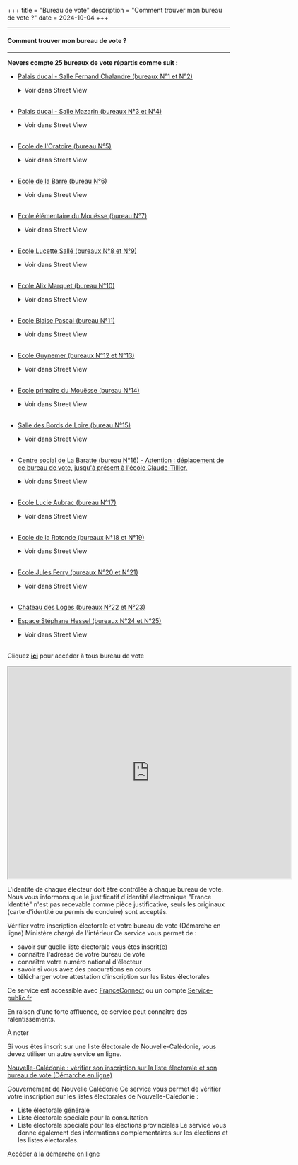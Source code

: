 +++
title = "Bureau de vote"
description = "Comment trouver mon bureau de vote ?"
date = 2024-10-04
+++
-- --

#### Comment trouver mon bureau de vote ?

-- --

**Nevers compte 25 bureaux de vote répartis comme suit :**

- [Palais ducal - Salle Fernand Chalandre (bureaux N°1 et N°2)](https://maps.app.goo.gl/9ea7Rz1hL8vavVNk9)
    <details>
    <summary>Voir dans Street View</summary>
    <iframe src="https://www.google.com/maps/embed?pb=!4v1728377155521!6m8!1m7!1sgy52LMkzlfs6UEX_E0SPqA!2m2!1d46.98773325128888!2d3.158900049626267!3f339.3804840664259!4f0.08391371112836055!5f1.1924812503605782" width="450" height="300" style="border:0;" allowfullscreen="" loading="lazy" referrerpolicy="no-referrer-when-downgrade"></iframe>
    </details><br>

- [Palais ducal - Salle Mazarin (bureaux N°3 et N°4)](https://maps.app.goo.gl/9ea7Rz1hL8vavVNk9)
    <details>
    <summary>Voir dans Street View</summary>
    <iframe src="https://www.google.com/maps/embed?pb=!4v1728377155521!6m8!1m7!1sgy52LMkzlfs6UEX_E0SPqA!2m2!1d46.98773325128888!2d3.158900049626267!3f339.3804840664259!4f0.08391371112836055!5f1.1924812503605782" width="450" height="300" style="border:0;" allowfullscreen="" loading="lazy" referrerpolicy="no-referrer-when-downgrade"></iframe>
    </details><br>

- [Ecole de l'Oratoire (bureau N°5)](https://www.google.com/maps?cid=5900549364921381181)
    <details>
    <summary>Voir dans Street View</summary>
    <iframe src="https://www.google.com/maps/embed?pb=!4v1728379543315!6m8!1m7!1slKXhfq1ZrWeREgo3HJfYnQ!2m2!1d46.98758929750874!2d3.160120347916781!3f187.56770860523133!4f7.441537350591531!5f0.4000000000000002" width="600" height="450" style="border:0;" allowfullscreen="" loading="lazy" referrerpolicy="no-referrer-when-downgrade"></iframe>
    </details><br>

- [Ecole de la Barre (bureau N°6)](https://www.google.com/maps?cid=8526963995782554458)
    <details>
    <summary>Voir dans Street View</summary>
    <iframe src="https://www.google.com/maps/embed?pb=!4v1728379664223!6m8!1m7!1sfcLODZNs3s8NkKf_BsY3ng!2m2!1d46.99326544794373!2d3.16669670675162!3f214.9932285859102!4f-10.236183277712172!5f0.7820865974627469" width="600" height="450" style="border:0;" allowfullscreen="" loading="lazy" referrerpolicy="no-referrer-when-downgrade"></iframe>
    </details><br>

- [Ecole élémentaire du Mouësse (bureau N°7)](https://www.google.com/maps?cid=14112143054501150469)
    <details>
    <summary>Voir dans Street View</summary>
    <iframe src="https://www.google.com/maps/embed?pb=!4v1728379767661!6m8!1m7!1sJLTSXUK_80qil5k1PqZZpQ!2m2!1d46.98823121412338!2d3.174916699776939!3f275.0370710027179!4f-4.091914301639832!5f0.40145265277953096" width="600" height="450" style="border:0;" allowfullscreen="" loading="lazy" referrerpolicy="no-referrer-when-downgrade"></iframe>
    </details><br>

- [Ecole Lucette Sallé (bureaux N°8 et N°9)](https://www.google.com/maps?cid=6644164244162569628)
    <details>
    <summary>Voir dans Street View</summary>
    <iframe src="https://www.google.com/maps/embed?pb=!4v1728379841647!6m8!1m7!1sJAH56DE5YIRKTCtss0jD9w!2m2!1d46.99548927735914!2d3.155858994872419!3f295.2897698097254!4f1.0705109838506814!5f0.7820865974627469" width="600" height="450" style="border:0;" allowfullscreen="" loading="lazy" referrerpolicy="no-referrer-when-downgrade"></iframe>
    </details><br>

- [Ecole Alix Marquet (bureau N°10)](https://www.google.com/maps?cid=12608324933365365905)
    <details>
    <summary>Voir dans Street View</summary>
    <iframe src="https://www.google.com/maps/embed?pb=!4v1728379893511!6m8!1m7!1s7cY-dLv3rt3tPt8gGxUchw!2m2!1d47.00319517590182!2d3.150322237895133!3f29.621277631268985!4f-2.7377684792421064!5f0.7820865974627469" width="600" height="450" style="border:0;" allowfullscreen="" loading="lazy" referrerpolicy="no-referrer-when-downgrade"></iframe>
    </details><br>

- [Ecole Blaise Pascal (bureau N°11)](https://www.google.com/maps?cid=687792264438732976)
    <details>
    <summary>Voir dans Street View</summary>
   <iframe src="https://www.google.com/maps/embed?pb=!4v1728379955208!6m8!1m7!1skYXdsWsd0h_I3wo2aZxyZA!2m2!1d46.99893643777651!2d3.160045476652754!3f20.121230614237!4f-0.3954445866354348!5f0.4000000000000002" width="600" height="450" style="border:0;" allowfullscreen="" loading="lazy" referrerpolicy="no-referrer-when-downgrade"></iframe>
    </details><br>

- [Ecole Guynemer (bureaux N°12 et N°13)](https://www.google.com/maps?cid=8902380687520596842)
    <details>
    <summary>Voir dans Street View</summary>
    <iframe src="https://www.google.com/maps/embed?pb=!4v1728380205044!6m8!1m7!1sqTkpP6q8DZGHKCDTn1vomw!2m2!1d47.00114533158438!2d3.162214794718441!3f5.122320212267963!4f-4.187179050677315!5f0.5416972849989472" width="600" height="450" style="border:0;" allowfullscreen="" loading="lazy" referrerpolicy="no-referrer-when-downgrade"></iframe>
    </details><br>

- [Ecole primaire du Mouësse (bureau N°14)](https://www.google.com/maps?cid=14112143054501150469)
    <details>
    <summary>Voir dans Street View</summary>
    <iframe src="https://www.google.com/maps/embed?pb=!4v1728380271048!6m8!1m7!1sJLTSXUK_80qil5k1PqZZpQ!2m2!1d46.98823121412338!2d3.174916699776939!3f278.0571823075053!4f-3.2876644766654834!5f0.4000000000000002" width="600" height="450" style="border:0;" allowfullscreen="" loading="lazy" referrerpolicy="no-referrer-when-downgrade"></iframe>
    </details><br>

- [Salle des Bords de Loire (bureau N°15)](https://www.google.com/maps?cid=14778878091029007172)
    <details>
    <summary>Voir dans Street View</summary>
    <iframe src="https://www.google.com/maps/embed?pb=!4v1728380353470!6m8!1m7!1s23PsOZlX6iis4NCkJ4MY6g!2m2!1d46.98562423115181!2d3.175773740792583!3f68.86458978897018!4f-3.638633081649843!5f0.7820865974627469" width="600" height="450" style="border:0;" allowfullscreen="" loading="lazy" referrerpolicy="no-referrer-when-downgrade"></iframe>
    </details><br>

- [Centre social de La Baratte (bureau N°16) - Attention : déplacement de ce bureau de vote, jusqu'à présent à l'école Claude-Tillier.](https://www.google.com/maps?cid=17967370767832606053)
    <details>
    <summary>Voir dans Street View</summary>
    <iframe src="https://www.google.com/maps/embed?pb=!4v1728387346840!6m8!1m7!1skL2UzFmKA5aO1lNXIJNiYg!2m2!1d46.98370668641051!2d3.188526470137986!3f268.01774915130017!4f-4.703180096735295!5f0.4000000000000002" width="600" height="450" style="border:0;" allowfullscreen="" loading="lazy" referrerpolicy="no-referrer-when-downgrade"></iframe>
    </details><br>

- [Ecole Lucie Aubrac (bureau N°17)](https://www.google.com/maps?cid=6032931808001811301)
    <details>
    <summary>Voir dans Street View</summary>
    <iframe src="https://www.google.com/maps/embed?pb=!4v1728387693018!6m8!1m7!1sLpJjfa6er5K4pTYwYEu1-w!2m2!1d46.98086938137563!2d3.188198771208122!3f29.83759745265049!4f7.111836660485835!5f1.4120138145039594" width="600" height="450" style="border:0;" allowfullscreen="" loading="lazy" referrerpolicy="no-referrer-when-downgrade"></iframe>
    </details><br>

- [Ecole de la Rotonde (bureaux N°18 et N°19)](https://www.google.com/maps?cid=15288841166374120305)
    <details>
    <summary>Voir dans Street View</summary>
    <iframe src="https://www.google.com/maps/embed?pb=!4v1728387760930!6m8!1m7!1s023iA9O-K4EIbKUK_fF7Tg!2m2!1d46.98941993020938!2d3.146535883540693!3f148.61248406845294!4f6.655897509868154!5f0.4000000000000002" width="600" height="450" style="border:0;" allowfullscreen="" loading="lazy" referrerpolicy="no-referrer-when-downgrade"></iframe>
    </details><br>

- [Ecole Jules Ferry (bureaux N°20 et N°21)](https://www.google.com/maps?cid=2614355036142834722)
    <details>
    <summary>Voir dans Street View</summary>
    <iframe src="https://www.google.com/maps/embed?pb=!4v1728387856683!6m8!1m7!1sy4pcFRK7sc1hK86VmFkHyQ!2m2!1d46.98954681775385!2d3.13483589581723!3f193.5565783499167!4f1.165538496523979!5f0.4000000000000002" width="600" height="450" style="border:0;" allowfullscreen="" loading="lazy" referrerpolicy="no-referrer-when-downgrade"></iframe>
    </details><br>

- [Château des Loges (bureaux N°22 et N°23)](https://www.google.com/maps?cid=11507999786364046498)<br>

- [Espace Stéphane Hessel (bureaux N°24 et N°25)](https://www.google.com/maps?cid=11024088104694821404)
    <details>
    <summary>Voir dans Street View</summary>
    <iframe src="https://www.google.com/maps/embed?pb=!4v1728388410819!6m8!1m7!1s893VQnjKDsb5LBvIWLSOdg!2m2!1d46.99364618875253!2d3.125700494323484!3f165.91553233887123!4f-0.7322324794334918!5f1.7192095488778532" width="450" height="300" style="border:0;" allowfullscreen="" loading="lazy" referrerpolicy="no-referrer-when-downgrade"></iframe>
    </details><br>

Cliquez [**ici**](https://www.google.com/maps/d/edit?mid=1rH6pcgI0HDf2BpOAWfWaYN4V56CCss0&usp=sharing) pour accéder à tous bureau de vote
<iframe src="https://www.google.com/maps/d/embed?mid=1rH6pcgI0HDf2BpOAWfWaYN4V56CCss0&hl=fr&ehbc=2E312F" width="640" height="480"></iframe>

L'identité de chaque électeur doit être contrôlée à chaque bureau de vote. Nous vous informons que le justificatif d'identité électronique "France Identité" n'est pas recevable comme pièce justificative, seuls les originaux (carte d'identité ou permis de conduire) sont acceptés.

Vérifier votre inscription électorale et votre bureau de vote (Démarche en ligne)
Ministère chargé de l'intérieur
Ce service vous permet de :

- savoir sur quelle liste électorale vous êtes inscrit(e)
- connaître l'adresse de votre bureau de vote
- connaître votre numéro national d'électeur
- savoir si vous avez des procurations en cours
- télécharger votre attestation d’inscription sur les listes électorales

Ce service est accessible avec
[FranceConnect](https://app.franceconnect.gouv.fr/api/v1/authorize?scope=openid+identite_pivot+email&state=GU19vQVXHRV3LA0hzyitHmJvPhDB_0FdPXhnVH0MhaQ.Ajp6u0STG4w.aBQToQW0T66P9rFeLoXcsw&response_type=code&client_id=b655db4d48ad1ef4a287c84bf05364726e55cc68aadd3579fb469c971490ca73&redirect_uri=https%3A%2F%2Fauth.service-public.fr%2Frealms%2Fservice-public%2Fbroker%2Ffranceconnect-particulier%2Fendpoint&acr_values=eidas1&nonce=FB4A4F0FDA970E8D926E3BA65BFF7211242C244510140C8BF7D835B7696178AA) ou un compte [Service-public.fr](https://auth.service-public.fr/realms/service-public/protocol/openid-connect/auth?response_type=code&client_id=spclient&scope=address%20phone%20openid%20profile%20email&state=Id3el8fvkLpcUOc17iYde_QIddHIXI8rG7g6eIorYmw%3D&redirect_uri=https://www.service-public.fr/openid_connect_login&nonce=NpEPY56PT0PhJi3S3Kcpg5q_x6Pd9YRfLaqNjQJOX1E)

En raison d'une forte affluence, ce service peut connaître des ralentissements.

À noter

Si vous êtes inscrit sur une liste électorale de Nouvelle-Calédonie, vous devez utiliser un autre service en ligne.

[Nouvelle-Calédonie : vérifier son inscription sur la liste électorale et son bureau de vote (Démarche en ligne)](https://www.service-public.fr/particuliers/vosdroits/R63206)

Gouvernement de Nouvelle Calédonie
Ce service vous permet de vérifier votre inscription sur les listes électorales de Nouvelle-Calédonie :

- Liste électorale générale
- Liste électorale spéciale pour la consultation
- Liste électorale spéciale pour les élections provinciales
Le service vous donne également des informations complémentaires sur les élections et les listes électorales.

[Accéder à la démarche en ligne](https://electeur-nc.fr/)
